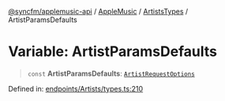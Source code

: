 [@syncfm/applemusic-api](../../../../../../globals.md) / [AppleMusic](../../../index.md) / [ArtistsTypes](../index.md) / ArtistParamsDefaults

# Variable: ArtistParamsDefaults

> `const` **ArtistParamsDefaults**: [`ArtistRequestOptions`](../interfaces/ArtistRequestOptions.md)

Defined in: [endpoints/Artists/types.ts:210](https://github.com/sync-fm/applemusic-api/blob/9471caba6a6b5bc92263ffc6e5d9c04672ec1f7f/src/endpoints/Artists/types.ts#L210)
